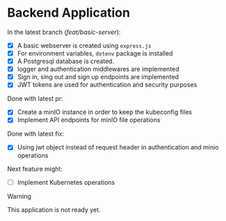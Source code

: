 # Backend Application

In the latest branch (*feat/basic-server*):
- [X] A basic webserver is created using `express.js`
- [X] For environment variables, `dotenv` package is installed
- [X] A Postgresql database is created.
- [X] logger and authentication middlewares are implemented
- [X] Sign in, sing out and sign up endpoints are implemented
- [X] JWT tokens are used for authentication and security purposes

Done with latest pr:
- [X] Create a minIO instance in order to keep the kubeconfig files
- [X] Implement API endpoints for minIO file operations

Done with latest fix:
- [X] Using jwt object instead of request header in authentication and minio operations

Next feature might:
- [ ] Implement Kubernetes operations

> [!WARNING]
> This application is not ready yet.